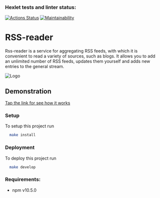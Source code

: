 ### Hexlet tests and linter status:
[![Actions Status](https://github.com/katerinavolkova2609/frontend-project-11/actions/workflows/hexlet-check.yml/badge.svg)](https://github.com/katerinavolkova2609/frontend-project-11/actions)
[![Maintainability](https://api.codeclimate.com/v1/badges/9cb10e11494c748b6843/maintainability)](https://codeclimate.com/github/katerinavolkova2609/frontend-project-11/maintainability)

# RSS-reader

Rss-reader is a service for aggregating RSS feeds, with which it is convenient to read a variety of sources, such as blogs. It allows you to add an unlimited number of RSS feeds, updates them yourself and adds new entries to the general stream.

![Logo](https://cdn-icons-png.freepik.com/256/8972/8972761.png)

## Demonstration

[Tap the link for see how it works](https://frontend-project-11-bcpk.vercel.app/)


### Setup

To setup this project run

```bash
  make install
```

### Deployment

To deploy this project run

```bash
  make develop
```

### Requirements:
- npm v10.5.0
